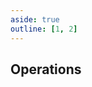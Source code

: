 ```yaml
---
aside: true
outline: [1, 2]
---
```


<!-- markdownlint-disable no-inline-html no-empty-links first-line-heading -->
<script setup>
import { useOpenapi } from 'vitepress-openapi/client'

const paths = useOpenapi().getPathsByVerbs()
</script>

<OAInfo />

<!-- <OAServers /> -->

## Operations

<template v-for="path in paths">

- <OAOperationLink :operationId="path.operationId" :method="path.verb" :title="path.summary" :href="`/backend/api/operations/${path.operationId}`" :key="path.operationId"/>

</template>

